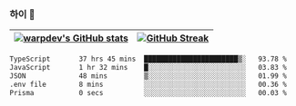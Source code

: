 
### 하이 👋
[![warpdev's GitHub stats](https://github-readme-stats.vercel.app/api?username=warpdev&show_icons=true&theme=vue-dark)](#) |[![GitHub Streak](https://github-readme-streak-stats.herokuapp.com/?user=warpdev&theme=dark)](#)
--- | --- |
<!--START_SECTION:waka-->

```txt
TypeScript       37 hrs 45 mins  ███████████████████████▒░   93.78 %
JavaScript       1 hr 32 mins    █░░░░░░░░░░░░░░░░░░░░░░░░   03.83 %
JSON             48 mins         ▒░░░░░░░░░░░░░░░░░░░░░░░░   01.99 %
.env file        8 mins          ░░░░░░░░░░░░░░░░░░░░░░░░░   00.36 %
Prisma           0 secs          ░░░░░░░░░░░░░░░░░░░░░░░░░   00.03 %
```

<!--END_SECTION:waka-->

<!--
**warpdev/warpdev** is a ✨ _special_ ✨ repository because its `README.md` (this file) appears on your GitHub profile.

Here are some ideas to get you started:

- 🔭 I’m currently working on ...
- 🌱 I’m currently learning ...
- 👯 I’m looking to collaborate on ...
- 🤔 I’m looking for help with ...
- 💬 Ask me about ...
- 📫 How to reach me: ...
- 😄 Pronouns: ...
- ⚡ Fun fact: ...
-->
